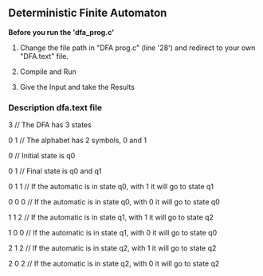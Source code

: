## Deterministic Finite Automaton

**Before you run the 'dfa_prog.c'**

1) Change the file path in "DFA prog.c" (line '28') and redirect to your own "DFA.text" file.

2) Compile and Run

3) Give the Input and take the Results

### Description dfa.text file
3      // The DFA has 3 states

0 1    // The alphabet has 2 symbols, 0 and 1

0      // Initial state is q0

0 1    // Final state is q0 and q1

0 1 1  // If the automatic is in state q0, with 1 it will go to state q1

0 0 0  // If the automatic is in state q0, with 0 it will go to state q0

1 1 2  // If the automatic is in state q1, with 1 it will go to state q2

1 0 0  // If the automatic is in state q1, with 0 it will go to state q0

2 1 2  // If the automatic is in state q2, with 1 it will go to state q2

2 0 2  // If the automatic is in state q2, with 0 it will go to state q2
